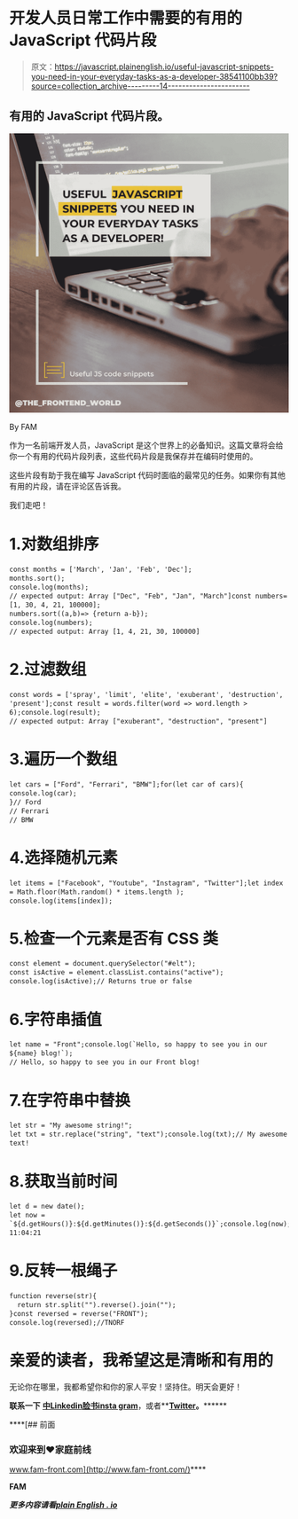 # 开发人员日常工作中需要的有用的 JavaScript 代码片段

> 原文：<https://javascript.plainenglish.io/useful-javascript-snippets-you-need-in-your-everyday-tasks-as-a-developer-38541100bb39?source=collection_archive---------14----------------------->

## 有用的 JavaScript 代码片段。

![](img/0277de294ff81c601a84664d86e027dc.png)

By FAM

作为一名前端开发人员，JavaScript 是这个世界上的必备知识。这篇文章将会给你一个有用的代码片段列表，这些代码片段是我保存并在编码时使用的。

这些片段有助于我在编写 JavaScript 代码时面临的最常见的任务。如果你有其他有用的片段，请在评论区告诉我。

我们走吧！

# 1.对数组排序

```
const months = ['March', 'Jan', 'Feb', 'Dec'];
months.sort();
console.log(months);
// expected output: Array ["Dec", "Feb", "Jan", "March"]const numbers= [1, 30, 4, 21, 100000];
numbers.sort((a,b)=> {return a-b});
console.log(numbers);
// expected output: Array [1, 4, 21, 30, 100000]
```

# 2.过滤数组

```
const words = ['spray', 'limit', 'elite', 'exuberant', 'destruction', 'present'];const result = words.filter(word => word.length > 6);console.log(result);
// expected output: Array ["exuberant", "destruction", "present"]
```

# 3.遍历一个数组

```
let cars = ["Ford", "Ferrari", "BMW"];for(let car of cars){
console.log(car);
}// Ford
// Ferrari
// BMW 
```

# 4.选择随机元素

```
let items = ["Facebook", "Youtube", "Instagram", "Twitter"];let index = Math.floor(Math.random() * items.length );
console.log(items[index]);
```

# 5.检查一个元素是否有 CSS 类

```
const element = document.querySelector("#elt");
const isActive = element.classList.contains("active");
console.log(isActive);// Returns true or false
```

# 6.字符串插值

```
let name = "Front";console.log(`Hello, so happy to see you in our ${name} blog!`);
// Hello, so happy to see you in our Front blog!
```

# 7.在字符串中替换

```
let str = "My awesome string!";
let txt = str.replace("string", "text");console.log(txt);// My awesome text!
```

# 8.获取当前时间

```
let d = new date();
let now = `${d.getHours()}:${d.getMinutes()}:${d.getSeconds()}`;console.log(now);// 11:04:21
```

# 9.反转一根绳子

```
function reverse(str){
  return str.split("").reverse().join("");
}const reversed = reverse("FRONT");
console.log(reversed);//TNORF
```

# 亲爱的读者，我希望这是清晰和有用的

无论你在哪里，我都希望你和你的家人平安！坚持住。明天会更好！

**联系一下** [**中**](https://medium.com/@famzil/)**[**Linkedin**](https://www.linkedin.com/in/fatima-amzil-9031ba95/)**[**脸书**](https://www.facebook.com/The-Front-End-World)**[**insta gram**](https://www.instagram.com/the_frontend_world/)**，或者**[**Twitter**](https://twitter.com/FatimaAMZIL9)**。********

 ****[## 前面

### 欢迎来到❤家庭前线

www.fam-front.com](http://www.fam-front.com/)**** 

******FAM******

*****更多内容请看*[*plain English . io*](http://plainenglish.io/)****